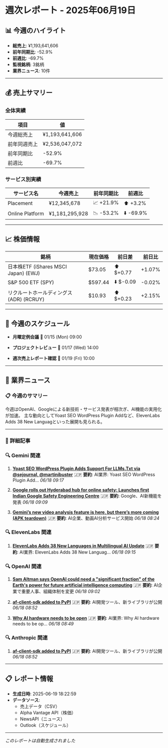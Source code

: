 # 週次レポート - 2025年06月19日

## 📊 今週のハイライト

- **総売上**: ¥1,193,641,606
- **前年同期比**: -52.9%
- **前週比**: -69.7%
- **監視銘柄**: 3銘柄
- **業界ニュース**: 10件

---

## 💰 売上サマリー

### 全体実績
| 項目 | 値 |
|------|------|
| 今週総売上 | ¥1,193,641,606 |
| 前年同週売上 | ¥2,536,047,072 |
| 前年同期比 | -52.9% |
| 前週比 | -69.7% |

### サービス別実績
| サービス名 | 今週売上 | 前年同期比 | 前週比 |
|------------|----------|------------|--------|
| Placement | ¥12,345,678 | 📈 +21.9% | ⬆️ +3.2% |
| Online Platform | ¥1,181,295,928 | 📉 -53.2% | ⬇️ -69.9% |

---

## 📈 株価情報

| 銘柄 | 現在価格 | 前日差 | 前日比 |
|------|----------|--------|--------|
| 日本株ETF (iShares MSCI Japan) (EWJ) | $73.05 | ⬆️ $+0.77 | +1.07% |
| S&P 500 ETF (SPY) | $597.44 | ⬇️ $-0.09 | -0.02% |
| リクルートホールディングス (ADR) (RCRUY) | $10.93 | ⬆️ $+0.23 | +2.15% |

---

## 📅 今週のスケジュール

- **月曜定例会議**
  📅 01/15 (Mon) 09:00

- **プロジェクトレビュー**
  📅 01/17 (Wed) 14:00

- **週次売上レポート確認**
  📅 01/19 (Fri) 10:00



---

## 📰 業界ニュース

### 📋 今週のサマリー

今週はOpenAI、Googleによる新技術・サービス発表が相次ぎ、AI機能の実用化が加速。 主な動向としてYoast SEO WordPress Plugin Addなど、ElevenLabs Adds 38 New Languagといった展開も見られる。

---

### 📄 詳細記事


### 🔍 Gemini 関連

1. **[Yoast SEO WordPress Plugin Adds Support For LLMs.Txt via @sejournal, @martinibuster](https://www.searchenginejournal.com/yoast-seo-wordpress-plugin-adds-support-for-llms-txt/549220/)**
   🇯🇵 **要約**: AI業界: Yoast SEO WordPress Plugin Add...
   *06/18 09:17*

2. **[Google rolls out Hyderabad hub for online safety: Launches first Indian Google Safety Engineering Centre](https://economictimes.indiatimes.com/magazines/panache/google-rolls-out-hyderabad-hub-for-online-safety-launches-first-indian-google-safety-engineering-centre/articleshow/121928037.cms)**
   🇯🇵 **要約**: Google、AI新機能を発表
   *06/18 09:09*

3. **[Gemini’s new video analysis feature is here, but there’s more coming (APK teardown)](https://www.androidauthority.com/gemini-new-video-analysis-feature-3568561/)**
   🇯🇵 **要約**: AI企業、動画AI分析サービス開始
   *06/18 08:24*


### 🔍 ElevenLabs 関連

1. **[ElevenLabs Adds 38 New Languages in Multilingual AI Update](https://www.geeky-gadgets.com/elevenlabs-eleven-v3-language-update/)**
   🇯🇵 **要約**: AI業界: ElevenLabs Adds 38 New Languag...
   *06/18 09:15*


### 🔍 OpenAI 関連

1. **[Sam Altman says OpenAI could need a "significant fraction" of the Earth's power for future artificial intelligence computing](https://www.windowscentral.com/software-apps/sam-altman-openai-needs-significant-fraction-of-earth-power)**
   🇯🇵 **要約**: AI企業で重要人事、組織体制を変更
   *06/18 09:02*

2. **[af-client-sdk added to PyPI](https://pypi.org/project/af-client-sdk/)**
   🇯🇵 **要約**: AI開発ツール、新ライブラリが公開
   *06/18 08:52*

3. **[Why AI hardware needs to be open](https://www.technologyreview.com/2025/06/18/1118943/ai-hardware-open/)**
   🇯🇵 **要約**: AI業界: Why AI hardware needs to be op...
   *06/18 08:49*


### 🔍 Anthropic 関連

1. **[af-client-sdk added to PyPI](https://pypi.org/project/af-client-sdk/)**
   🇯🇵 **要約**: AI開発ツール、新ライブラリが公開
   *06/18 08:52*



---

## 📋 レポート情報

- **生成日時**: 2025-06-19 18:22:59
- **データソース**: 
  - 売上データ（CSV）
  - Alpha Vantage API（株価）
  - NewsAPI（ニュース）
  - Outlook（スケジュール）

---

*このレポートは自動生成されました*
